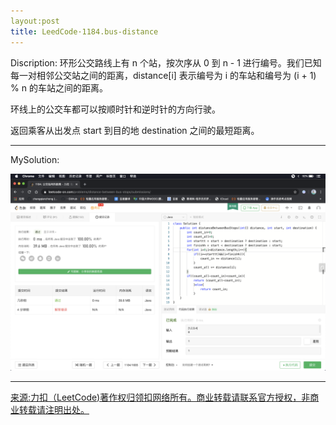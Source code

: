 ```yaml
---
layout:post
title: LeedCode·1184.bus-distance
---
```

Discription:
环形公交路线上有 n 个站，按次序从 0 到 n - 1 进行编号。我们已知每一对相邻公交站之间的距离，distance[i] 表示编号为 i 的车站和编号为 (i + 1) % n 的车站之间的距离。

环线上的公交车都可以按顺时针和逆时针的方向行驶。

返回乘客从出发点 start 到目的地 destination 之间的最短距离。

***

MySolution:

![_config.yml](../images/arith.png)

---

[来源:力扣（LeetCode)著作权归领扣网络所有。商业转载请联系官方授权，非商业转载请注明出处。](https://leetcode-cn.com/problems/distance-between-bus-stops)


